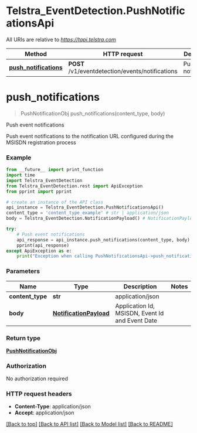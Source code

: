 # Telstra_EventDetection.PushNotificationsApi

All URIs are relative to *https://tapi.telstra.com*

Method | HTTP request | Description
------------- | ------------- | -------------
[**push_notifications**](PushNotificationsApi.md#push_notifications) | **POST** /v1/eventdetection/events/notifications | Push event notifications


# **push_notifications**
> PushNotificationObj push_notifications(content_type, body)

Push event notifications

Push event notifications to the notification URL configured during the MSISDN registration process

### Example
```python
from __future__ import print_function
import time
import Telstra_EventDetection
from Telstra_EventDetection.rest import ApiException
from pprint import pprint

# create an instance of the API class
api_instance = Telstra_EventDetection.PushNotificationsApi()
content_type = 'content_type_example' # str | application/json
body = Telstra_EventDetection.NotificationPayload() # NotificationPayload | Application Id, MSISDN, Event Id and Event Date

try:
    # Push event notifications
    api_response = api_instance.push_notifications(content_type, body)
    pprint(api_response)
except ApiException as e:
    print("Exception when calling PushNotificationsApi->push_notifications: %s\n" % e)
```

### Parameters

Name | Type | Description  | Notes
------------- | ------------- | ------------- | -------------
 **content_type** | **str**| application/json | 
 **body** | [**NotificationPayload**](NotificationPayload.md)| Application Id, MSISDN, Event Id and Event Date | 

### Return type

[**PushNotificationObj**](PushNotificationObj.md)

### Authorization

No authorization required

### HTTP request headers

 - **Content-Type**: application/json
 - **Accept**: application/json

[[Back to top]](#) [[Back to API list]](../README.md#documentation-for-api-endpoints) [[Back to Model list]](../README.md#documentation-for-models) [[Back to README]](../README.md)

